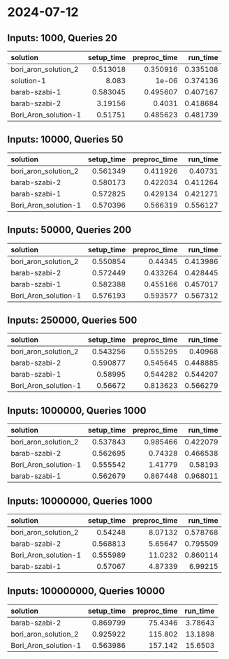 # 2024-07-12

## Inputs: 1000, Queries 20

| solution             |   setup_time |   preproc_time |   run_time |
|:---------------------|-------------:|---------------:|-----------:|
| bori_aron_solution_2 |     0.513018 |       0.350916 |   0.335108 |
| solution-1           |     8.083    |       1e-06    |   0.374136 |
| barab-szabi-1        |     0.583045 |       0.495607 |   0.407167 |
| barab-szabi-2        |     3.19156  |       0.4031   |   0.418684 |
| Bori_Aron_solution-1 |     0.51751  |       0.485623 |   0.481739 |

## Inputs: 10000, Queries 50

| solution             |   setup_time |   preproc_time |   run_time |
|:---------------------|-------------:|---------------:|-----------:|
| bori_aron_solution_2 |     0.561349 |       0.411926 |   0.40731  |
| barab-szabi-2        |     0.580173 |       0.422034 |   0.411264 |
| barab-szabi-1        |     0.572825 |       0.429134 |   0.421271 |
| Bori_Aron_solution-1 |     0.570396 |       0.566319 |   0.556127 |

## Inputs: 50000, Queries 200

| solution             |   setup_time |   preproc_time |   run_time |
|:---------------------|-------------:|---------------:|-----------:|
| bori_aron_solution_2 |     0.550854 |       0.44345  |   0.413986 |
| barab-szabi-2        |     0.572449 |       0.433264 |   0.428445 |
| barab-szabi-1        |     0.582388 |       0.455166 |   0.457017 |
| Bori_Aron_solution-1 |     0.576193 |       0.593577 |   0.567312 |

## Inputs: 250000, Queries 500

| solution             |   setup_time |   preproc_time |   run_time |
|:---------------------|-------------:|---------------:|-----------:|
| bori_aron_solution_2 |     0.543256 |       0.555295 |   0.40968  |
| barab-szabi-2        |     0.590877 |       0.545645 |   0.448885 |
| barab-szabi-1        |     0.58995  |       0.544282 |   0.544207 |
| Bori_Aron_solution-1 |     0.56672  |       0.813623 |   0.566279 |

## Inputs: 1000000, Queries 1000

| solution             |   setup_time |   preproc_time |   run_time |
|:---------------------|-------------:|---------------:|-----------:|
| bori_aron_solution_2 |     0.537843 |       0.985466 |   0.422079 |
| barab-szabi-2        |     0.562695 |       0.74328  |   0.466538 |
| Bori_Aron_solution-1 |     0.555542 |       1.41779  |   0.58193  |
| barab-szabi-1        |     0.562679 |       0.867448 |   0.968011 |

## Inputs: 10000000, Queries 1000

| solution             |   setup_time |   preproc_time |   run_time |
|:---------------------|-------------:|---------------:|-----------:|
| bori_aron_solution_2 |     0.54248  |        8.07132 |   0.578768 |
| barab-szabi-2        |     0.568813 |        5.65647 |   0.795509 |
| Bori_Aron_solution-1 |     0.555989 |       11.0232  |   0.860114 |
| barab-szabi-1        |     0.57067  |        4.87339 |   6.99215  |

## Inputs: 100000000, Queries 10000

| solution             |   setup_time |   preproc_time |   run_time |
|:---------------------|-------------:|---------------:|-----------:|
| barab-szabi-2        |     0.869799 |        75.4346 |    3.78643 |
| bori_aron_solution_2 |     0.925922 |       115.802  |   13.1898  |
| Bori_Aron_solution-1 |     0.563986 |       157.142  |   15.6503  |